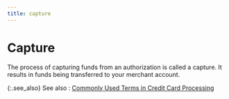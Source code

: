 ```yaml
---
title: capture
---
```


# Capture


The process of capturing funds from an authorization is called a capture.  It results in funds being transferred to your merchant account.


{:.see_also}
See also
: [Commonly  Used Terms in Credit Card Processing]({{site.sp_baseurl}}/sales-docs/sales-orders/so-proc/pmts-refunds/cc-pmts/commonly_used_terms_in_credit_card_processing.html)
